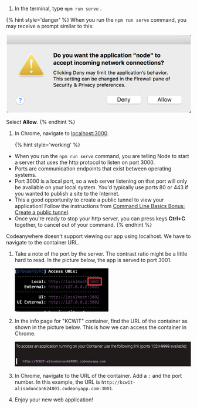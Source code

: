 
1. In the terminal, type `npm run serve` <i class="fa fa-share fa-rotate-180"></i>.

  {% hint style='danger' %}
When you run the `npm run serve` command, you may receive a prompt similar to this:

![](images/node-prompt-window.png)

Select **Allow**.
  {% endhint %}

1. In Chrome, navigate to [localhost:3000](http://localhost:3000/).

   {% hint style='working' %}
- When you run the `npm run serve` command, you are telling Node to start a server that uses the http protocol to listen on port 3000.
- Ports are communication endpoints that exist between operating systems.
- Port 3000 is a local port, so a web server listening on that port will only be available on your local system. You'd typically use ports 80 or 443 if you wanted to publish a site to the Internet.
- This a good opportunity to create a public tunnel to view your application! Follow the instructions from [Command Line Basics Bonus: Create a public tunnel](https://codingandcocktailskc.gitbooks.io/session-2-command-line-basics/content/homework/web-server.html#create-a-public-tunnel). 
- Once you're ready to stop your http server, you can press keys **Ctrl+C** together, to cancel out of your command.
 {% endhint %}

<!--sec data-title="Chromebook instructions to serve app" data-id="section2" data-show=true data-collapse=true ces-->

Codeanywhere doesn't support viewing our app using localhost. We have to navigate to the container URL.

1. Take a note of the port by the server. The contrast ratio might be a little hard to read. In the picture below, the app is served to port 3001.

   ![](images/codeanywhere-serve-port.png)

1. In the info page for "KCWIT" container, find the URL of the container as shown in the picture below. This is how we can access the container in Chrome.

   ![](images/codeanywhere-serve.png)

1. In Chrome, navigate to the URL of the container. Add a `:` and the port number. In this example, the URL is `http://kcwit-alisaduncan624801.codeanyapp.com:3001`.

1. Enjoy your new web application!

<!--endsec-->
